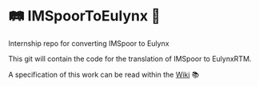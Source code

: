# 🛤 IMSpoorToEulynx 🚂
Internship repo for converting IMSpoor to Eulynx

This git will contain the code for the translation of IMSpoor to EulynxRTM.

A specification of this work can be read within the [Wiki](https://github.com/JVerbruggen/IMSpoorToEulynx/wiki) 📚
